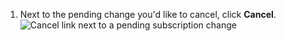 1. Next to the pending change you'd like to cancel, click **Cancel**.
   ![Cancel link next to a pending subscription change](/assets/images/help/billing/cancel-pending-changes-link.png)
